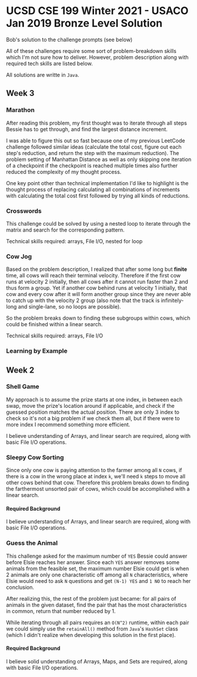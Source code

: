 # UCSD CSE 199 Winter 2021 - USACO Jan 2019 Bronze Level Solution
Bob's solution to the challenge prompts (see below)

All of these challenges require some sort of problem-breakdown skills which I'm not sure how to deliver. However, problem description along with required tech skills are listed below.

All solutions are writte in `Java`.

## Week 3
### Marathon
After reading this problem, my first thought was to iterate through all steps Bessie has to get through, and find the largest distance increment.

I was able to figure this out so fast because one of my previous LeetCode challenge followed similar ideas (calculate the total cost, figure out each step's reduction, and return the step with the maximum reduction). The problem setting of Manhattan Distance as well as only skipping one iteration of a checkpoint if the checkpoint is reached multiple times also further reduced the complexity of my thought process.

One key point other than technical implementation I'd like to highlight is the thought process of replacing calculating all combinations of increments with calculating the total cost first followed by trying all kinds of reductions.

### Crosswords
This challenge could be solved by using a nested loop to iterate through the matrix and search for the corresponding pattern.

Technical skills required: arrays, File I/O, nested for loop

### Cow Jog 
Based on the problem description, I realized that after some long but **finite** time, all cows will reach their terminal velocity. Therefore if the first cow runs at velocity 2 initially, then all cows after it cannot run faster than 2 and thus form a group. Yet if another cow behind runs at velocity 1 initially, that cow and every cow after it will form another group since they are never able to catch up with the velocity 2 group (also note that the track is infinitely-long and single-lane, so no loops are possible).

So the problem breaks down to finding these subgroups within cows, which could be finished within a linear search.

Technical skills required: arrays, File I/O

### Learning by Example

## Week 2
### Shell Game
My approach is to assume the prize starts at one index, in between each swap, move the prize's location around if applicable, and check if the guessed position matches the actual position. There are only 3 index to check so it's not a big problem if we check them all, but if there were to more index I recommend something more efficient.

I believe understanding of Arrays, and linear search are required, along with basic File I/O operations.

### Sleepy Cow Sorting
Since only one cow is paying attention to the farmer among all `N` cows, if there is a cow in the wrong place at index `k`, we'll need `k` steps to move all other cows behind that cow. Therefore this problem breaks down to finding the farthermost unsorted pair of cows, which could be accomplished with a linear search.

#### Required Background
I believe understanding of Arrays, and linear search are required, along with basic File I/O operations.

### Guess the Animal
This challenge asked for the maximum number of `YES` Bessie could answer before Elsie reaches her answer. Since each `YES` answer removes some animals from the feasible set, the maximum number Elsie could get is when 2 animals are only one characteristic off among all `N` characteristics, where Elsie would need to ask `N` questions and get `(N-1) YES` and `1 NO` to reach her conclusion.

After realizing this, the rest of the problem just became: for all pairs of animals in the given dataset, find the pair that has the most characteristics in common, return that number reduced by 1. 

While iterating through all pairs requires an `O(N^2)` runtime, within each pair we could simply use the `retainAll()` method from `Java`'s `HashSet` class (which I didn't realize when developing this solution in the first place).

#### Required Background
I believe solid understanding of Arrays, Maps, and Sets are required, along with basic File I/O operations.
